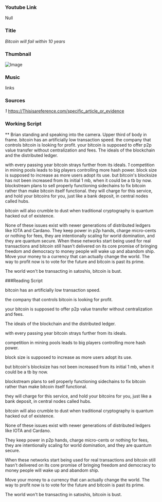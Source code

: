 ### Youtube Link ###
Null

### Title
*Bitcoin will fail within 10 years*

### Thumbnail
![Image](/Thumbnails/BitcoinWillFail.png)

### Music
links

### Sources
*1* https://Thisisareference.com/specific_article_or_evidence


### Working Script

** Brian standing and speaking into the camera. Upper third of body in frame.
bitcoin has an artificially low transaction speed.
the company that controls bitcoin is looking for profit.
your bitcoin is supposed to offer p2p value transfer without centralization and fees.
The ideals of the blockchain and the distributed ledger.

with every passing year bitcoin strays further from its ideals. *1*
competition in mining pools leads to big players controlling more hash power.
block size is supposed to increase as more users adopt its use.
but bitcoin's blocksize has not been increased from its initial 1 mb, when it could be a tb by now.
blockstream plans to sell properly functioning sidechains to fix bitcoin rather than make bitcoin itself functional.
they will charge for this service, and hold your bitcoins for you, just like a bank deposit, in central nodes called hubs.

bitcoin will also crumble to dust when traditional cryptography is quantum hacked out of existence.

None of these issues exist with newer generations of distributed ledgers like IOTA and Cardano.
They keep power in p2p hands, charge micro-cents or nothing for fees, they are intentionally scaling for world domination, and they are quantum secure.
When these networks start being used for real transactions and bitcoin still hasn't delivered on its core promise of bringing freedom and democracy to money people will wake up and abandom ship.
Move your money to a currency that can actually change the world. The way to profit now is to vote for the future and bitcoin is past its prime.

The world won't be transacting in satoshis, bitcoin is bust.


###Reading Script 

bitcoin has an artificially low transaction speed.

the company that controls bitcoin is looking for profit.

your bitcoin is supposed to offer p2p value transfer without centralization and fees.

The ideals of the blockchain and the distributed ledger.

with every passing year bitcoin strays further from its ideals.

competition in mining pools leads to big players controlling more hash power.

block size is supposed to increase as more users adopt its use.

but bitcoin's blocksize has not been increased from its initial 1 mb, when it could be a tb by now.

blockstream plans to sell properly functioning sidechains to fix bitcoin rather than make bitcoin itself functional.

they will charge for this service, and hold your bitcoins for you, just like a bank deposit, in central nodes called hubs.

bitcoin will also crumble to dust when traditional cryptography is quantum hacked out of existence.

None of these issues exist with newer generations of distributed ledgers like IOTA and Cardano.

They keep power in p2p hands, charge micro-cents or nothing for fees, they are intentionally scaling for world domination, and they are quantum secure.

When these networks start being used for real transactions and bitcoin still hasn't delivered on its core promise of bringing freedom and democracy to money people will wake up and abandom ship.

Move your money to a currency that can actually change the world. The way to profit now is to vote for the future and bitcoin is past its prime.

The world won't be transacting in satoshis, bitcoin is bust.


